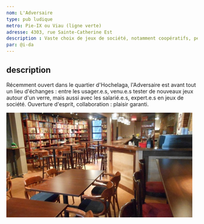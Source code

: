 ```yaml
---
nom: L'Adversaire
type: pub ludique
metro: Pie-IX ou Viau (ligne verte)
adresse: 4303, rue Sainte-Catherine Est
description : Vaste choix de jeux de société, notamment coopératifs, personnel chaleureux, bonne sélection de boissons avec ou sans alcool.
par: @i-da
---
```


## description

Récemment ouvert dans le quartier d'Hochelaga, l'Adversaire est avant tout un lieu d'échanges : entre les usager.e.s, venu.e.s tester de nouveaux jeux autour d'un verre, mais aussi avec les salarié.e.s, expert.e.s en jeux de société. Ouverture d'esprit, collaboration : plaisir garanti.

![l'adversaire pub ludique](./media/l-adversaire.jpg)
